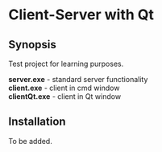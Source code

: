 # Client-Server with Qt

## Synopsis
Test project for learning purposes.  

**server.exe** - standard server functionality  
**client.exe** - client in cmd window  
**clientQt.exe** - client in Qt window  


## Installation
To be added.
